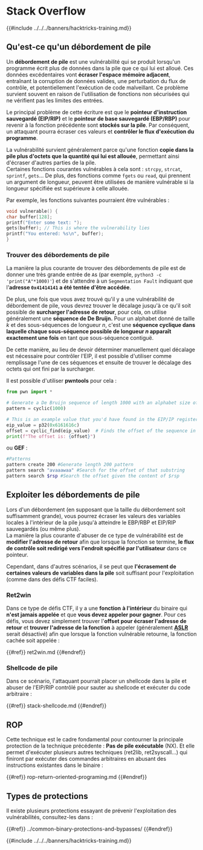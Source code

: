 # Stack Overflow

{{#include ../../../banners/hacktricks-training.md}}

## Qu'est-ce qu'un débordement de pile

Un **débordement de pile** est une vulnérabilité qui se produit lorsqu'un programme écrit plus de données dans la pile que ce qui lui est alloué. Ces données excédentaires vont **écraser l'espace mémoire adjacent**, entraînant la corruption de données valides, une perturbation du flux de contrôle, et potentiellement l'exécution de code malveillant. Ce problème survient souvent en raison de l'utilisation de fonctions non sécurisées qui ne vérifient pas les limites des entrées.

Le principal problème de cette écriture est que le **pointeur d'instruction sauvegardé (EIP/RIP)** et le **pointeur de base sauvegardé (EBP/RBP)** pour revenir à la fonction précédente sont **stockés sur la pile**. Par conséquent, un attaquant pourra écraser ces valeurs et **contrôler le flux d'exécution du programme**.

La vulnérabilité survient généralement parce qu'une fonction **copie dans la pile plus d'octets que la quantité qui lui est allouée**, permettant ainsi d'écraser d'autres parties de la pile.\
Certaines fonctions courantes vulnérables à cela sont : `strcpy`, `strcat`, `sprintf`, `gets`... De plus, des fonctions comme `fgets` ou `read`, qui prennent un argument de longueur, peuvent être utilisées de manière vulnérable si la longueur spécifiée est supérieure à celle allouée.

Par exemple, les fonctions suivantes pourraient être vulnérables :
```c
void vulnerable() {
char buffer[128];
printf("Enter some text: ");
gets(buffer); // This is where the vulnerability lies
printf("You entered: %s\n", buffer);
}
```
### Trouver des débordements de pile

La manière la plus courante de trouver des débordements de pile est de donner une très grande entrée de `A`s (par exemple, `python3 -c 'print("A"*1000)'`) et de s'attendre à un `Segmentation Fault` indiquant que l'**adresse `0x41414141` a été tentée d'être accédée**.

De plus, une fois que vous avez trouvé qu'il y a une vulnérabilité de débordement de pile, vous devrez trouver le décalage jusqu'à ce qu'il soit possible de **surcharger l'adresse de retour**, pour cela, on utilise généralement une **séquence de De Bruijn.** Pour un alphabet donné de taille _k_ et des sous-séquences de longueur _n_, c'est une **séquence cyclique dans laquelle chaque sous-séquence possible de longueur **_**n**_** apparaît exactement une fois** en tant que sous-séquence contiguë.

De cette manière, au lieu de devoir déterminer manuellement quel décalage est nécessaire pour contrôler l'EIP, il est possible d'utiliser comme remplissage l'une de ces séquences et ensuite de trouver le décalage des octets qui ont fini par la surcharger.

Il est possible d'utiliser **pwntools** pour cela :
```python
from pwn import *

# Generate a De Bruijn sequence of length 1000 with an alphabet size of 256 (byte values)
pattern = cyclic(1000)

# This is an example value that you'd have found in the EIP/IP register upon crash
eip_value = p32(0x6161616c)
offset = cyclic_find(eip_value)  # Finds the offset of the sequence in the De Bruijn pattern
print(f"The offset is: {offset}")
```
ou **GEF** :
```bash
#Patterns
pattern create 200 #Generate length 200 pattern
pattern search "avaaawaa" #Search for the offset of that substring
pattern search $rsp #Search the offset given the content of $rsp
```
## Exploiter les débordements de pile

Lors d'un débordement (en supposant que la taille du débordement soit suffisamment grande), vous pourrez écraser les valeurs des variables locales à l'intérieur de la pile jusqu'à atteindre le EBP/RBP et EIP/RIP sauvegardés (ou même plus).\
La manière la plus courante d'abuser de ce type de vulnérabilité est de **modifier l'adresse de retour** afin que lorsque la fonction se termine, **le flux de contrôle soit redirigé vers l'endroit spécifié par l'utilisateur** dans ce pointeur.

Cependant, dans d'autres scénarios, il se peut que **l'écrasement de certaines valeurs de variables dans la pile** soit suffisant pour l'exploitation (comme dans des défis CTF faciles).

### Ret2win

Dans ce type de défis CTF, il y a une **fonction** **à l'intérieur** du binaire qui **n'est jamais appelée** et que **vous devez appeler pour gagner**. Pour ces défis, vous devez simplement trouver l'**offset pour écraser l'adresse de retour** et **trouver l'adresse de la fonction** à appeler (généralement [**ASLR**](../common-binary-protections-and-bypasses/aslr/index.html) serait désactivé) afin que lorsque la fonction vulnérable retourne, la fonction cachée soit appelée :

{{#ref}}
ret2win.md
{{#endref}}

### Shellcode de pile

Dans ce scénario, l'attaquant pourrait placer un shellcode dans la pile et abuser de l'EIP/RIP contrôlé pour sauter au shellcode et exécuter du code arbitraire :

{{#ref}}
stack-shellcode.md
{{#endref}}

## ROP

Cette technique est le cadre fondamental pour contourner la principale protection de la technique précédente : **Pas de pile exécutable** (NX). Et elle permet d'exécuter plusieurs autres techniques (ret2lib, ret2syscall...) qui finiront par exécuter des commandes arbitraires en abusant des instructions existantes dans le binaire :

{{#ref}}
rop-return-oriented-programing.md
{{#endref}}

## Types de protections

Il existe plusieurs protections essayant de prévenir l'exploitation des vulnérabilités, consultez-les dans :

{{#ref}}
../common-binary-protections-and-bypasses/
{{#endref}}

{{#include ../../../banners/hacktricks-training.md}}
